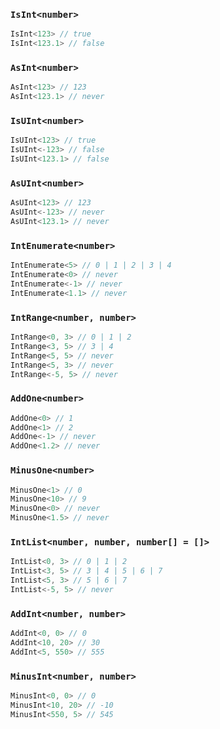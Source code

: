 
###  `IsInt<number>`


``` typescript
IsInt<123> // true
IsInt<123.1> // false
```

			
###  `AsInt<number>`


``` typescript
AsInt<123> // 123
AsInt<123.1> // never
```

			
###  `IsUInt<number>`


``` typescript
IsUInt<123> // true
IsUInt<-123> // false
IsUInt<123.1> // false
```

			
###  `AsUInt<number>`


``` typescript
AsUInt<123> // 123
AsUInt<-123> // never
AsUInt<123.1> // never
```

			
###  `IntEnumerate<number>`


``` typescript
IntEnumerate<5> // 0 | 1 | 2 | 3 | 4
IntEnumerate<0> // never
IntEnumerate<-1> // never
IntEnumerate<1.1> // never
```

			
###  `IntRange<number, number>`


``` typescript
IntRange<0, 3> // 0 | 1 | 2
IntRange<3, 5> // 3 | 4
IntRange<5, 5> // never
IntRange<5, 3> // never
IntRange<-5, 5> // never
```

			
###  `AddOne<number>`


``` typescript
AddOne<0> // 1
AddOne<1> // 2
AddOne<-1> // never
AddOne<1.2> // never
```

			
###  `MinusOne<number>`


``` typescript
MinusOne<1> // 0
MinusOne<10> // 9
MinusOne<0> // never
MinusOne<1.5> // never
```

			
###  `IntList<number, number, number[] = []>`


``` typescript
IntList<0, 3> // 0 | 1 | 2
IntList<3, 5> // 3 | 4 | 5 | 6 | 7
IntList<5, 3> // 5 | 6 | 7
IntList<-5, 5> // never
```

			
###  `AddInt<number, number>`


``` typescript
AddInt<0, 0> // 0
AddInt<10, 20> // 30
AddInt<5, 550> // 555
```

			
###  `MinusInt<number, number>`


``` typescript
MinusInt<0, 0> // 0
MinusInt<10, 20> // -10
MinusInt<550, 5> // 545
```

			